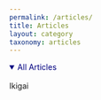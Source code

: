 ```yaml
---
permalink: /articles/
title: Articles
layout: category
taxonomy: articles
---
```


<details open>
<summary style="color:navy;">All Articles</summary>
<br>
  <a src="/articles/ikigai">Ikigai</a>
</details>
